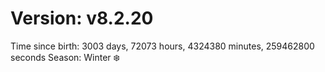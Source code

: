 # Version: v8.2.20
Time since birth: 3003 days, 72073 hours, 4324380 minutes, 259462800 seconds
Season: Winter ❄️
